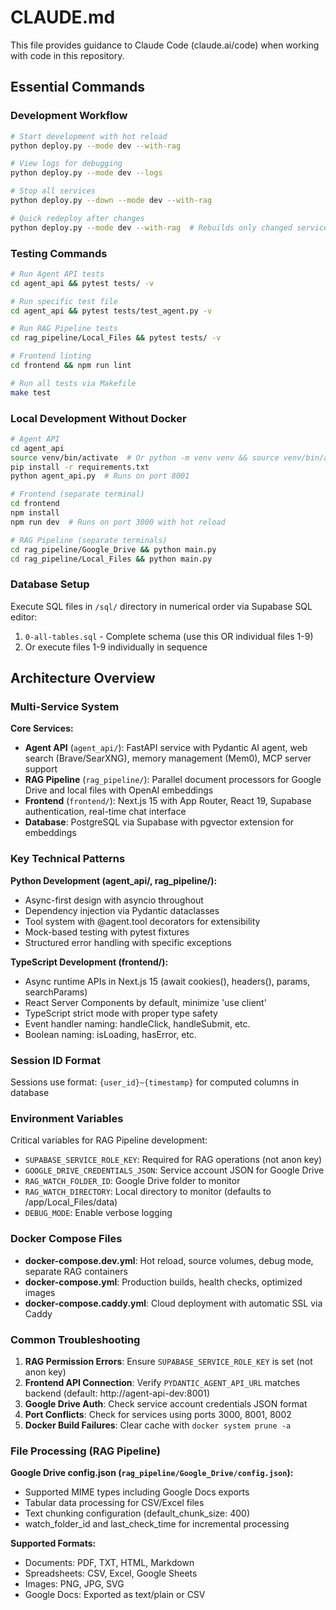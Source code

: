 # CLAUDE.md

This file provides guidance to Claude Code (claude.ai/code) when working with code in this repository.

## Essential Commands

### Development Workflow

```bash
# Start development with hot reload
python deploy.py --mode dev --with-rag

# View logs for debugging
python deploy.py --mode dev --logs

# Stop all services
python deploy.py --down --mode dev --with-rag

# Quick redeploy after changes
python deploy.py --mode dev --with-rag  # Rebuilds only changed services
```

### Testing Commands

```bash
# Run Agent API tests
cd agent_api && pytest tests/ -v

# Run specific test file
cd agent_api && pytest tests/test_agent.py -v

# Run RAG Pipeline tests
cd rag_pipeline/Local_Files && pytest tests/ -v

# Frontend linting
cd frontend && npm run lint

# Run all tests via Makefile
make test
```

### Local Development Without Docker

```bash
# Agent API
cd agent_api
source venv/bin/activate  # Or python -m venv venv && source venv/bin/activate
pip install -r requirements.txt
python agent_api.py  # Runs on port 8001

# Frontend (separate terminal)
cd frontend
npm install
npm run dev  # Runs on port 3000 with hot reload

# RAG Pipeline (separate terminals)
cd rag_pipeline/Google_Drive && python main.py
cd rag_pipeline/Local_Files && python main.py
```

### Database Setup

Execute SQL files in `/sql/` directory in numerical order via Supabase SQL editor:
1. `0-all-tables.sql` - Complete schema (use this OR individual files 1-9)
2. Or execute files 1-9 individually in sequence

## Architecture Overview

### Multi-Service System

**Core Services:**
- **Agent API** (`agent_api/`): FastAPI service with Pydantic AI agent, web search (Brave/SearXNG), memory management (Mem0), MCP server support
- **RAG Pipeline** (`rag_pipeline/`): Parallel document processors for Google Drive and local files with OpenAI embeddings
- **Frontend** (`frontend/`): Next.js 15 with App Router, React 19, Supabase authentication, real-time chat interface
- **Database**: PostgreSQL via Supabase with pgvector extension for embeddings

### Key Technical Patterns

**Python Development (agent_api/, rag_pipeline/):**
- Async-first design with asyncio throughout
- Dependency injection via Pydantic dataclasses
- Tool system with @agent.tool decorators for extensibility
- Mock-based testing with pytest fixtures
- Structured error handling with specific exceptions

**TypeScript Development (frontend/):**
- Async runtime APIs in Next.js 15 (await cookies(), headers(), params, searchParams)
- React Server Components by default, minimize 'use client'
- TypeScript strict mode with proper type safety
- Event handler naming: handleClick, handleSubmit, etc.
- Boolean naming: isLoading, hasError, etc.

### Session ID Format

Sessions use format: `{user_id}~{timestamp}` for computed columns in database

### Environment Variables

Critical variables for RAG Pipeline development:
- `SUPABASE_SERVICE_ROLE_KEY`: Required for RAG operations (not anon key)
- `GOOGLE_DRIVE_CREDENTIALS_JSON`: Service account JSON for Google Drive
- `RAG_WATCH_FOLDER_ID`: Google Drive folder to monitor
- `RAG_WATCH_DIRECTORY`: Local directory to monitor (defaults to /app/Local_Files/data)
- `DEBUG_MODE`: Enable verbose logging

### Docker Compose Files

- **docker-compose.dev.yml**: Hot reload, source volumes, debug mode, separate RAG containers
- **docker-compose.yml**: Production builds, health checks, optimized images
- **docker-compose.caddy.yml**: Cloud deployment with automatic SSL via Caddy

### Common Troubleshooting

1. **RAG Permission Errors**: Ensure `SUPABASE_SERVICE_ROLE_KEY` is set (not anon key)
2. **Frontend API Connection**: Verify `PYDANTIC_AGENT_API_URL` matches backend (default: http://agent-api-dev:8001)
3. **Google Drive Auth**: Check service account credentials JSON format
4. **Port Conflicts**: Check for services using ports 3000, 8001, 8002
5. **Docker Build Failures**: Clear cache with `docker system prune -a`

### File Processing (RAG Pipeline)

**Google Drive config.json (`rag_pipeline/Google_Drive/config.json`):**
- Supported MIME types including Google Docs exports
- Tabular data processing for CSV/Excel files
- Text chunking configuration (default_chunk_size: 400)
- watch_folder_id and last_check_time for incremental processing

**Supported Formats:**
- Documents: PDF, TXT, HTML, Markdown
- Spreadsheets: CSV, Excel, Google Sheets
- Images: PNG, JPG, SVG
- Google Docs: Exported as text/plain or CSV